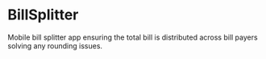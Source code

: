 BillSplitter
============

Mobile bill splitter app ensuring the total bill is distributed across bill payers solving any rounding issues.
